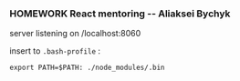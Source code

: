 ### HOMEWORK React mentoring -- Aliaksei Bychyk ###


server listening on /localhost:8060


insert to `.bash-profile` :

```export PATH=$PATH: ./node_modules/.bin```